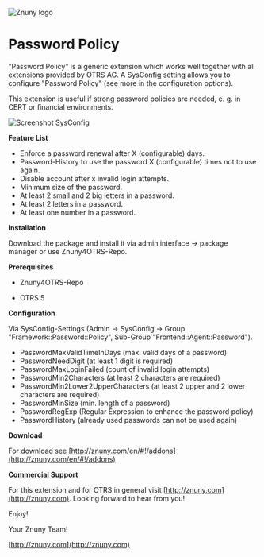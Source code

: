 ![Znuny logo](http://znuny.com/assets/logo_small.png)

Password Policy
===============
"Password Policy" is a generic extension which works well together with all extensions provided by OTRS AG. A SysConfig setting allows you to configure "Password Policy" (see more in the configuration options).

This extension is useful if strong password policies are needed, e. g. in CERT or financial environments.

![Screenshot SysConfig](https://github.com/znuny/Znuny4OTRS-PasswordPolicy/blob/master/screenshots/passwordpolicy.png)

**Feature List**

* Enforce a password renewal after X (configurable) days.
* Password-History to use the password X (configurable) times not to use again.
* Disable account after x invalid login attempts.
* Minimum size of the password.
* At least 2 small and 2 big letters in a password.
* At least 2 letters in a password.
* At least one number in a password.


**Installation**

Download the package and install it via admin interface -> package manager or use Znuny4OTRS-Repo.


**Prerequisites**

- Znuny4OTRS-Repo

- OTRS 5


**Configuration**

Via SysConfig-Settings (Admin -> SysConfig -> Group "Framework::Password::Policy", Sub-Group "Frontend::Agent::Password").

* PasswordMaxValidTimeInDays (max. valid days of a password)
* PasswordNeedDigit (at least 1 digit is required)
* PasswordMaxLoginFailed (count of invalid login attempts)
* PasswordMin2Characters (at least 2 characters are required)
* PasswordMin2Lower2UpperCharacters (at least 2 upper and 2 lower characters are required)
* PasswordMinSize (min. length of a password)
* PasswordRegExp (Regular Expression to enhance the password policy)
* PasswordHistory (already used passwords can not be used again)

**Download**

For download see [http://znuny.com/en/#!/addons](http://znuny.com/en/#!/addons)

**Commercial Support**

For this extension and for OTRS in general visit [http://znuny.com](http://znuny.com). Looking forward to hear from you!

Enjoy!

 Your Znuny Team!

 [http://znuny.com](http://znuny.com)
